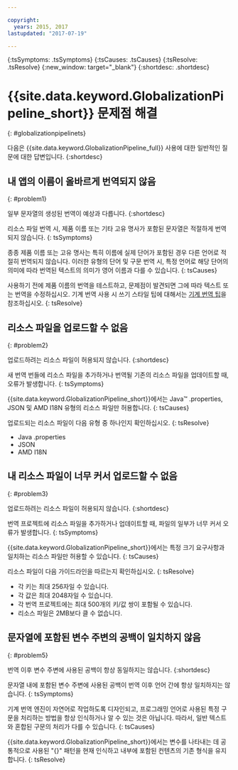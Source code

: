 ```yaml
---

copyright:
  years: 2015, 2017
lastupdated: "2017-07-19"

---
```


{:tsSymptoms: .tsSymptoms} 
{:tsCauses: .tsCauses} 
{:tsResolve: .tsResolve} 
{:new_window: target="_blank"}
{:shortdesc: .shortdesc}

# {{site.data.keyword.GlobalizationPipeline_short}} 문제점 해결
{: #globalizationpipelinets}

다음은 {{site.data.keyword.GlobalizationPipeline_full}} 사용에 대한 일반적인 질문에 대한 답변입니다.
{:shortdesc}


## 내 앱의 이름이 올바르게 번역되지 않음
{: #problem1}

일부 문자열의 생성된 번역이 예상과 다릅니다.
{:shortdesc}

리소스 파일 번역 시, 제품 이름 또는 기타 고유 명사가 포함된 문자열은 적절하게 번역되지 않습니다.
{: tsSymptoms}

종종 제품 이름 또는 고유 명사는 특히 이름에 실제 단어가 포함된 경우 다른 언어로 적절히 번역되지 않습니다. 이러한 유형의 단어 및 구문 번역 시, 특정 언어로 해당 단어의 의미에 따라 번역된 텍스트의 의미가 영어 이름과 다를 수 있습니다.
{: tsCauses}

사용하기 전에 제품 이름의 번역을 테스트하고, 문제점이 발견되면 그에 따라 텍스트 또는 번역을 수정하십시오. 기계 번역 사용 시 쓰기 스타일 팁에 대해서는 [기계 번역 팁](./tips.html#globalizationpipeline_tips)을 참조하십시오.
{: tsResolve}



## 리소스 파일을 업로드할 수 없음
{: #problem2}

업로드하려는 리소스 파일이 허용되지 않습니다.
{:shortdesc}

새 번역 번들에 리소스 파일을 추가하거나 번역될 기존의 리소스 파일을 업데이트할 때, 오류가 발생합니다.
{: tsSymptoms}

{{site.data.keyword.GlobalizationPipeline_short}}에서는 Java™ .properties, JSON 및 AMD I18N 유형의 리소스 파일만 허용합니다.
{: tsCauses}

업로드되는 리소스 파일이 다음 유형 중 하나인지 확인하십시오.
{: tsResolve}
* Java .properties
* JSON
* AMD I18N



## 내 리소스 파일이 너무 커서 업로드할 수 없음
{: #problem3}

업로드하려는 리소스 파일이 허용되지 않습니다.
{:shortdesc}

번역 프로젝트에 리소스 파일을 추가하거나 업데이트할 때, 파일의 일부가 너무 커서 오류가 발생합니다.
{: tsSymptoms}

{{site.data.keyword.GlobalizationPipeline_short}}에서는 특정 크기 요구사항과 일치하는 리소스 파일만 허용할 수 있습니다.
{: tsCauses}

리소스 파일이 다음 가이드라인을 따르는지 확인하십시오.
{: tsResolve}
* 각 키는 최대 256자일 수 있습니다.
* 각 값은 최대 2048자일 수 있습니다.
* 각 번역 프로젝트에는 최대 500개의 키/값 쌍이 포함될 수 있습니다.
* 리소스 파일은 2MB보다 클 수 없습니다.



## 문자열에 포함된 변수 주변의 공백이 일치하지 않음
{: #problem5}

번역 이후 변수 주변에 사용된 공백이 항상 동일하지는 않습니다.
{:shortdesc}

문자열 내에 포함된 변수 주변에 사용된 공백이 번역 이후 언어 간에 항상 일치하지는 않습니다.
{: tsSymptoms}

기계 번역 엔진이 자연어로 작업하도록 디자인되고, 프로그래밍 언어로 사용된 특정 구문을 처리하는 방법을 항상 인식하거나 알 수 있는 것은 아닙니다. 따라서, 일반 텍스트와 혼합된 구문의 처리가 다를 수 있습니다.
{: tsCauses}

{{site.data.keyword.GlobalizationPipeline_short}}에서는 변수를 나타내는 데 공통적으로 사용된 "{}" 패턴을 현재 인식하고 내부에 포함된 컨텐츠의 기존 형식을 유지합니다.
{: tsResolve}
